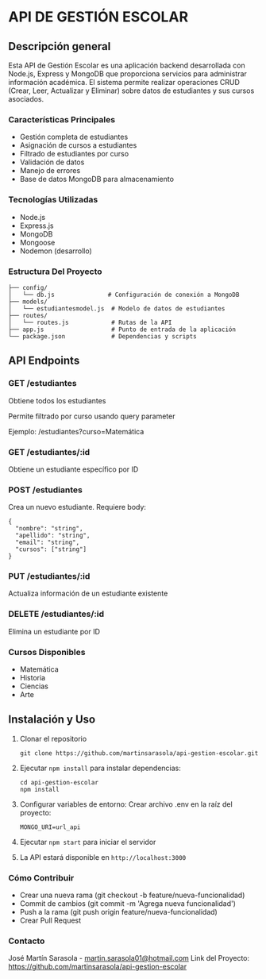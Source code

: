 # API DE GESTIÓN ESCOLAR
## Descripción general
Esta API de Gestión Escolar es una aplicación backend desarrollada con Node.js, Express y MongoDB que proporciona servicios para administrar información académica. El sistema permite realizar operaciones CRUD (Crear, Leer, Actualizar y Eliminar) sobre datos de estudiantes y sus cursos asociados.

### Características Principales
- Gestión completa de estudiantes
- Asignación de cursos a estudiantes
- Filtrado de estudiantes por curso
- Validación de datos
- Manejo de errores
- Base de datos MongoDB para almacenamiento

### Tecnologías Utilizadas
- Node.js
- Express.js
- MongoDB
- Mongoose
- Nodemon (desarrollo)

### Estructura Del Proyecto
```plaintext
├── config/ 
│   └── db.js               # Configuración de conexión a MongoDB
├── models/ 
│   └── estudiantesmodel.js  # Modelo de datos de estudiantes
├── routes/ 
│   └── routes.js            # Rutas de la API
├── app.js                   # Punto de entrada de la aplicación
└── package.json             # Dependencias y scripts
```

## API Endpoints
### GET /estudiantes
Obtiene todos los estudiantes

Permite filtrado por curso usando query parameter

Ejemplo: /estudiantes?curso=Matemática

### GET /estudiantes/:id
Obtiene un estudiante específico por ID

### POST /estudiantes
Crea un nuevo estudiante. 
Requiere body:
```plaintext
{
  "nombre": "string",
  "apellido": "string", 
  "email": "string",
  "cursos": ["string"]
}
```

### PUT /estudiantes/:id
Actualiza información de un estudiante existente

### DELETE /estudiantes/:id
Elimina un estudiante por ID

### Cursos Disponibles
- Matemática
- Historia
- Ciencias
- Arte

## Instalación y Uso
1. Clonar el repositorio
   
   ```plaintext
   git clone https://github.com/martinsarasola/api-gestion-escolar.git
   ```
2. Ejecutar `npm install` para instalar dependencias:

   ```plaintext
   cd api-gestion-escolar
   npm install
   ```
3. Configurar variables de entorno: Crear archivo .env en la raíz del proyecto:
   ```plaintext
   MONGO_URI=url_api
   ```
4. Ejecutar `npm start` para iniciar el servidor
5. La API estará disponible en `http://localhost:3000`

### Cómo Contribuir
 - Crear una nueva rama (git checkout -b feature/nueva-funcionalidad)
 - Commit de cambios (git commit -m 'Agrega nueva funcionalidad')
 - Push a la rama (git push origin feature/nueva-funcionalidad)
 - Crear Pull Request

### Contacto
José Martín Sarasola - martin.sarasola01@hotmail.com 
Link del Proyecto: https://github.com/martinsarasola/api-gestion-escolar
